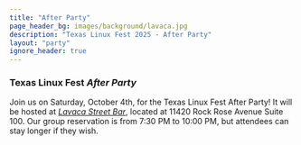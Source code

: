 ```yaml
---
title: "After Party"
page_header_bg: images/background/lavaca.jpg
description: "Texas Linux Fest 2025 - After Party"
layout: "party"
ignore_header: true
---
```


### Texas Linux Fest _After Party_

Join us on Saturday, October 4th, for the Texas Linux Fest After Party!
It will be hosted at [_Lavaca Street Bar_](https://lavacastdomain.com),
located at 11420 Rock Rose Avenue Suite 100.
Our group reservation is from 7:30 PM to 10:00 PM,
but attendees can stay longer if they wish.
